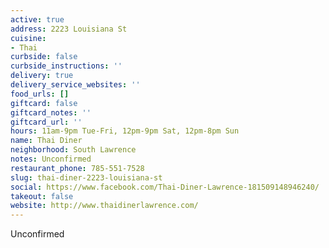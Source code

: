 ```yaml
---
active: true
address: 2223 Louisiana St
cuisine:
- Thai
curbside: false
curbside_instructions: ''
delivery: true
delivery_service_websites: ''
food_urls: []
giftcard: false
giftcard_notes: ''
giftcard_url: ''
hours: 11am-9pm Tue-Fri, 12pm-9pm Sat, 12pm-8pm Sun
name: Thai Diner
neighborhood: South Lawrence
notes: Unconfirmed
restaurant_phone: 785-551-7528
slug: thai-diner-2223-louisiana-st
social: https://www.facebook.com/Thai-Diner-Lawrence-181509148946240/
takeout: false
website: http://www.thaidinerlawrence.com/
---
```


Unconfirmed
